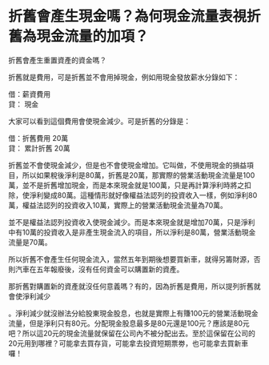 # 折舊會產生現金嗎？為何現金流量表視折舊為現金流量的加項？


折舊會產生重置資產的資金嗎？

折舊就是費用，可是折舊並不會用掉現金，例如用現金發放薪水分錄如下：

借：薪資費用<br>
貸： 現金<br>

大家可以看到這個費用會使現金減少。可是折舊的分錄是：

借：折舊費用 20萬<br>
貸： 累計折舊 20萬<br>

折舊並不會使現金減少，但是也不會使現金增加。它叫做，不使用現金的損益項目，所以如果稅後淨利是80萬，折舊是20萬，那實際的營業活動現金流量是100萬，並不是折舊增加現金，而是本來現金就是100萬，只是再計算淨利時將之扣除，使淨利變成80萬。這種情形就好像權益法認列的投資收入一樣，例如淨利80萬，權益法認列的投資收入10萬，實際上的營業活動現金流量為70萬。

並不是權益法認列投資收入使現金減少。而是本來現金就是增加70萬，只是淨利中有10萬的投資收入是非產生現金流入的項目，所以淨利是80萬，營業活動現金流量是70萬。

所以折舊不會產生任何現金流入，當然五年到期後想要買新車，就得另籌財源，否則汽車在五年報廢後，沒有任何資金可以購置新的資產。

那折舊對購置新的資產就沒任何意義嗎？有的，因為折舊是費用，所以提列折舊就會使淨利減少

。淨利減少就沒辦法分給股東現金股息，也就是實際上有賺100元的營業活動現金流量，但是淨利只有80元。分配現金股息最多是80元還是100元？應該是80元吧？所以這20元的現金流量就保留在公司內不被分配出去。至於這保留在公司的20元用到哪裡？可能拿去買存貨，可能拿去投資短期票劵，也可能拿去買新車囉！